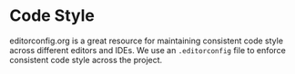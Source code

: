 # Code Style

editorconfig.org is a great resource for maintaining consistent code style across 
different editors and IDEs. We use an `.editorconfig` file to enforce consistent code style across the project.
